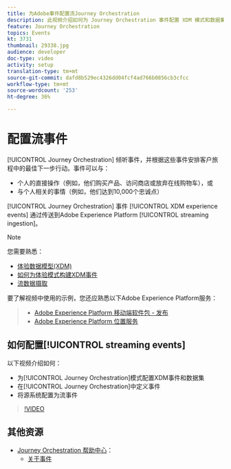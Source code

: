 ```yaml
---
title: 为Adobe事件配置流Journey Orchestration
description: 此视频介绍如何为 Journey Orchestration 事件配置 XDM 模式和数据集、在 Journey Orchestration 中定义事件，以及配置配置源系统来形成事件流
feature: Journey Orchestration
topics: Events
kt: 3731
thumbnail: 29338.jpg
audience: developer
doc-type: video
activity: setup
translation-type: tm+mt
source-git-commit: dafd8b529ec4326dd04fcf4ad766b0856cb3cfcc
workflow-type: tm+mt
source-wordcount: '253'
ht-degree: 36%

---
```



# 配置流事件

[!UICONTROL Journey Orchestration] 倾听事件，并根据这些事件安排客户旅程中的最佳下一步行动。事件可以与：

* 个人的直接操作（例如，他们购买产品、访问商店或放弃在线购物车），或
* 与个人相关的事情（例如，他们达到10,000个忠诚点）

[!UICONTROL Journey Orchestration] 事件 [!UICONTROL XDM experience events] 通过传送到Adobe Experience Platform [!UICONTROL streaming ingestion]。

>[!NOTE]
>
>您需要熟悉：
>
>* [体验数据模型(XDM)](https://docs.adobe.com/content/help/en/platform-learn/tutorials/schemas/understanding-the-xdm-system-and-experience-data-model.html)
>* [如何为体验模式构建XDM事件](https://docs.adobe.com/content/help/en/platform-learn/tutorials/schemas/create-your-first-schema-with-out-of-the-box-components.html)
>* [流数据摄取](https://docs.adobe.com/content/help/en/platform-learn/tutorials/data-ingestion/understanding-streaming-ingestion.html)
>
>
要了解视频中使用的示例，您还应熟悉以下Adobe Experience Platform服务：
>
>* [Adobe Experience Platform 移动端软件包 - 发布](https://docs.adobe.com/content/help/en/core-services-learn/tutorials/launch-mobile/understanding-the-mobile-sdks.html)
>* [Adobe Experience Platform 位置服务](https://docs.adobe.com/content/help/zh-Hans/places/using/home.html)


## 如何配置[!UICONTROL streaming events]

以下视频介绍如何：

* 为[!UICONTROL Journey Orchestration]模式配置XDM事件和数据集
* 在[!UICONTROL Journey Orchestration]中定义事件
* 将源系统配置为流事件

>[!VIDEO](https://video.tv.adobe.com/v/29338?quality=12)

## 其他资源

* [Journey Orchestration 帮助中心](https://docs.adobe.com/content/help/zh-Hans/journeys/using/journey-orchestration-home.html)：
   * [关于事件](https://docs.adobe.com/content/help/en/journeys/using/events-journeys/about-events.html)
